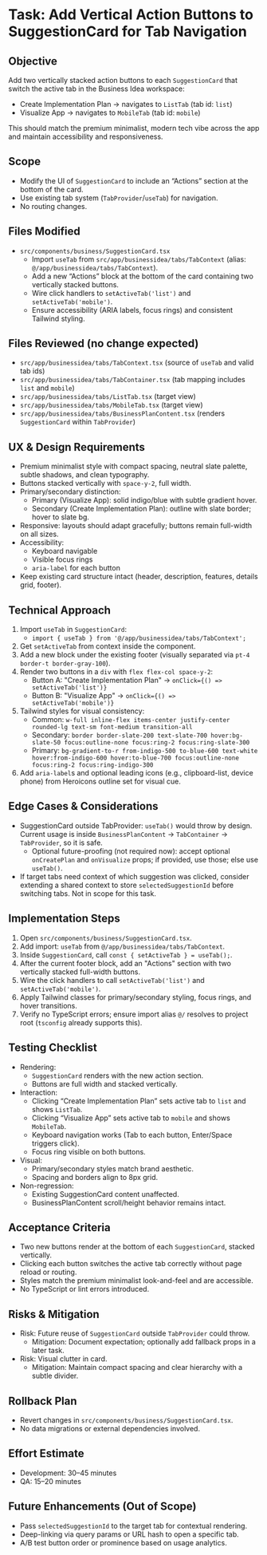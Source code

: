 # Task: Add Vertical Action Buttons to SuggestionCard for Tab Navigation

## Objective
Add two vertically stacked action buttons to each `SuggestionCard` that switch the active tab in the Business Idea workspace:
- Create Implementation Plan → navigates to `ListTab` (tab id: `list`)
- Visualize App → navigates to `MobileTab` (tab id: `mobile`)

This should match the premium minimalist, modern tech vibe across the app and maintain accessibility and responsiveness.

## Scope
- Modify the UI of `SuggestionCard` to include an “Actions” section at the bottom of the card.
- Use existing tab system (`TabProvider`/`useTab`) for navigation.
- No routing changes.

## Files Modified
- `src/components/business/SuggestionCard.tsx`
  - Import `useTab` from `src/app/businessidea/tabs/TabContext` (alias: `@/app/businessidea/tabs/TabContext`).
  - Add a new “Actions” block at the bottom of the card containing two vertically stacked buttons.
  - Wire click handlers to `setActiveTab('list')` and `setActiveTab('mobile')`.
  - Ensure accessibility (ARIA labels, focus rings) and consistent Tailwind styling.

## Files Reviewed (no change expected)
- `src/app/businessidea/tabs/TabContext.tsx` (source of `useTab` and valid tab ids)
- `src/app/businessidea/tabs/TabContainer.tsx` (tab mapping includes `list` and `mobile`)
- `src/app/businessidea/tabs/ListTab.tsx` (target view)
- `src/app/businessidea/tabs/MobileTab.tsx` (target view)
- `src/app/businessidea/tabs/BusinessPlanContent.tsx` (renders `SuggestionCard` within `TabProvider`)

## UX & Design Requirements
- Premium minimalist style with compact spacing, neutral slate palette, subtle shadows, and clean typography.
- Buttons stacked vertically with `space-y-2`, full width.
- Primary/secondary distinction:
  - Primary (Visualize App): solid indigo/blue with subtle gradient hover.
  - Secondary (Create Implementation Plan): outline with slate border; hover to slate bg.
- Responsive: layouts should adapt gracefully; buttons remain full-width on all sizes.
- Accessibility:
  - Keyboard navigable
  - Visible focus rings
  - `aria-label` for each button
- Keep existing card structure intact (header, description, features, details grid, footer).

## Technical Approach
1. Import `useTab` in `SuggestionCard`:
   - `import { useTab } from '@/app/businessidea/tabs/TabContext';`
2. Get `setActiveTab` from context inside the component.
3. Add a new block under the existing footer (visually separated via `pt-4 border-t border-gray-100`).
4. Render two buttons in a `div` with `flex flex-col space-y-2`:
   - Button A: "Create Implementation Plan" → `onClick={() => setActiveTab('list')}`
   - Button B: "Visualize App" → `onClick={() => setActiveTab('mobile')}`
5. Tailwind styles for visual consistency:
   - Common: `w-full inline-flex items-center justify-center rounded-lg text-sm font-medium transition-all`
   - Secondary: `border border-slate-200 text-slate-700 hover:bg-slate-50 focus:outline-none focus:ring-2 focus:ring-slate-300`
   - Primary: `bg-gradient-to-r from-indigo-500 to-blue-600 text-white hover:from-indigo-600 hover:to-blue-700 focus:outline-none focus:ring-2 focus:ring-indigo-300`
6. Add `aria-label`s and optional leading icons (e.g., clipboard-list, device phone) from Heroicons outline set for visual cue.

## Edge Cases & Considerations
- SuggestionCard outside TabProvider: `useTab()` would throw by design. Current usage is inside `BusinessPlanContent` → `TabContainer` → `TabProvider`, so it is safe.
  - Optional future-proofing (not required now): accept optional `onCreatePlan` and `onVisualize` props; if provided, use those; else use `useTab()`.
- If target tabs need context of which suggestion was clicked, consider extending a shared context to store `selectedSuggestionId` before switching tabs. Not in scope for this task.

## Implementation Steps
1. Open `src/components/business/SuggestionCard.tsx`.
2. Add import: `useTab` from `@/app/businessidea/tabs/TabContext`.
3. Inside `SuggestionCard`, call `const { setActiveTab } = useTab();`.
4. After the current footer block, add an "Actions" section with two vertically stacked full-width buttons.
5. Wire the click handlers to call `setActiveTab('list')` and `setActiveTab('mobile')`.
6. Apply Tailwind classes for primary/secondary styling, focus rings, and hover transitions.
7. Verify no TypeScript errors; ensure import alias `@/` resolves to project root (`tsconfig` already supports this).

## Testing Checklist
- Rendering:
  - `SuggestionCard` renders with the new action section.
  - Buttons are full width and stacked vertically.
- Interaction:
  - Clicking “Create Implementation Plan” sets active tab to `list` and shows `ListTab`.
  - Clicking “Visualize App” sets active tab to `mobile` and shows `MobileTab`.
  - Keyboard navigation works (Tab to each button, Enter/Space triggers click).
  - Focus ring visible on both buttons.
- Visual:
  - Primary/secondary styles match brand aesthetic.
  - Spacing and borders align to 8px grid.
- Non-regression:
  - Existing SuggestionCard content unaffected.
  - BusinessPlanContent scroll/height behavior remains intact.

## Acceptance Criteria
- Two new buttons render at the bottom of each `SuggestionCard`, stacked vertically.
- Clicking each button switches the active tab correctly without page reload or routing.
- Styles match the premium minimalist look-and-feel and are accessible.
- No TypeScript or lint errors introduced.

## Risks & Mitigation
- Risk: Future reuse of `SuggestionCard` outside `TabProvider` could throw.
  - Mitigation: Document expectation; optionally add fallback props in a later task.
- Risk: Visual clutter in card.
  - Mitigation: Maintain compact spacing and clear hierarchy with a subtle divider.

## Rollback Plan
- Revert changes in `src/components/business/SuggestionCard.tsx`.
- No data migrations or external dependencies involved.

## Effort Estimate
- Development: 30–45 minutes
- QA: 15–20 minutes

## Future Enhancements (Out of Scope)
- Pass `selectedSuggestionId` to the target tab for contextual rendering.
- Deep-linking via query params or URL hash to open a specific tab.
- A/B test button order or prominence based on usage analytics.
